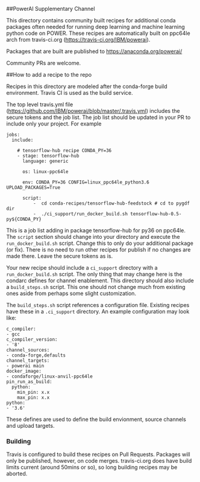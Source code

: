##PowerAI Supplementary Channel

This directory contains community built recipes for additional conda packages often needed for running deep learning and machine learning python code on POWER. These recipes are automatically built on ppc64le arch from travis-ci.org (https://travis-ci.org/IBM/powerai). 

Packages that are built are published to https://anaconda.org/powerai/

Community PRs are welcome.

##How to add a recipe to the repo

Recipes in this directory are modeled after the conda-forge build environment. Travis CI is used as the build service.

The top level travis.yml file (https://github.com/IBM/powerai/blob/master/.travis.yml) includes the secure tokens and the job list. The job list should be updated in your PR to include only your project. For example

```
jobs:
  include:

    # tensorflow-hub recipe CONDA_PY=36
    - stage: tensorflow-hub
      language: generic

      os: linux-ppc64le

      env: CONDA_PY=36 CONFIG=linux_ppc64le_python3.6 UPLOAD_PACKAGES=True

      script:
          -  cd conda-recipes/tensorflow-hub-feedstock # cd to pygdf dir
          -  ./ci_support/run_docker_build.sh tensorflow-hub-0.5-py${CONDA_PY}
```

This is a job list adding in package tensorflow-hub for py36 on ppc64le. The `script` section should change into your directory and execute the `run_docker_build.sh` script.
Change this to only do your additional package (or fix). There is no need to run other recipes for publish if no changes are made there. Leave the secure tokens as is.

Your new recipe should include a `ci_support` directory with a `run_docker_build.sh` script. The only thing that may change here is the condarc defines for channel enablement. This directory should also include a `build_steps.sh` script. This one should not change much from existing ones aside from perhaps some slight customization.

The `build_steps.sh` script references a configuration file. Existing recipes have these in a `.ci_support` directory. An example configuration may look like:
```
c_compiler:
- gcc
c_compiler_version:
- '8'
channel_sources:
- conda-forge,defaults
channel_targets:
- powerai main
docker_image:
- condaforge/linux-anvil-ppc64le
pin_run_as_build:
  python:
    min_pin: x.x
    max_pin: x.x
python:
- '3.6'
```

These defines are used to define the build envionment, source channels and upload targets.

### Building
Travis is configured to build these recipes on Pull Requests. Packages will only be published, however, on code merges.
travis-ci.org does have build limits current (around 50mins or so), so long building recipes may be aborted.



